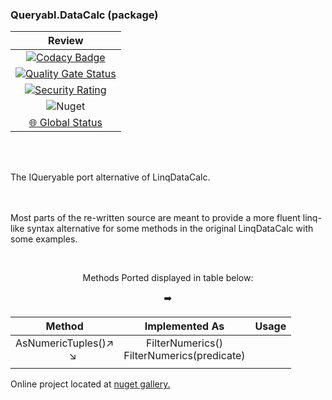 ### Queryabl.DataCalc (package)

|  Review  |
|:------------:|
[![Codacy Badge](https://api.codacy.com/project/badge/Grade/4049b940d08b4bfeb84a3f42701b93e8)](https://app.codacy.com/gh/chrdek/linqpath_prerel?utm_source=github.com&utm_medium=referral&utm_content=chrdek/linqpath_prerel&utm_campaign=Badge_Grade) |
| [![Quality Gate Status](https://sonarcloud.io/api/project_badges/measure?project=chrdek_linqpath_prerel&metric=alert_status)](https://sonarcloud.io/summary/new_code?id=chrdek_linqpath_prerel) |
| [![Security Rating](https://sonarcloud.io/api/project_badges/measure?project=chrdek_linqpath_prerel&metric=security_rating)](https://sonarcloud.io/summary/new_code?id=chrdek_linqpath_prerel) |
| ![Nuget](https://img.shields.io/nuget/dt/LinqPath?logo=nuget) |
| [🌐 Global Status](https://status.nuget.org/) |

&nbsp;&nbsp;&nbsp;&nbsp;&nbsp;&nbsp;&nbsp;&nbsp;&nbsp;&nbsp;&nbsp;&nbsp;&nbsp;&nbsp;&nbsp;&nbsp;&nbsp;&nbsp;&nbsp;&nbsp;&nbsp;&nbsp;&nbsp;&nbsp;&nbsp;&nbsp;&nbsp;&nbsp;&nbsp;&nbsp;

<br/>
The IQueryable port alternative of LinqDataCalc.
<br/>
<br/>
<br/>


Most parts of the re-written source are meant to provide a more fluent linq-like syntax alternative for some methods in the original LinqDataCalc with some examples.

<br/>

<div align="center">

Methods Ported displayed in table below:

➡️ 

|  Method  | Implemented As | Usage |
|:------------:|:------------:|:------------:|
|AsNumericTuples()↗️ <br> &nbsp;&nbsp;&nbsp;&nbsp;&nbsp; ↘️ | FilterNumerics()<br> FilterNumerics(predicate)  |
|                 | |

</div>


Online project located at [nuget gallery.](https://www.nuget.org/packages/LinqPath/)

